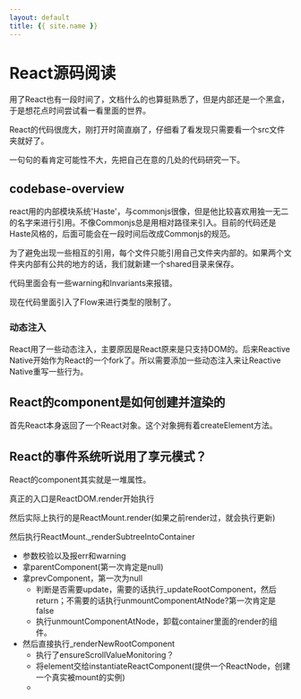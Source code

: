 ```yaml
---
layout: default
title: {{ site.name }}
---
```

# React源码阅读
用了React也有一段时间了，文档什么的也算挺熟悉了，但是内部还是一个黑盒，于是想花点时间尝试看一看里面的世界。

React的代码很庞大，刚打开时简直崩了，仔细看了看发现只需要看一个src文件夹就好了。

一句句的看肯定可能性不大，先把自己在意的几处的代码研究一下。

## codebase-overview
react用的内部模块系统'Haste'，与commonjs很像，但是他比较喜欢用独一无二的名字来进行引用。不像Commonjs总是用相对路径来引入。目前的代码还是Haste风格的，后面可能会在一段时间后改成Commonjs的规范。

为了避免出现一些相互的引用，每个文件只能引用自己文件夹内部的。如果两个文件夹内部有公共的地方的话，我们就新建一个shared目录来保存。

代码里面会有一些warning和Invariants来报错。

现在代码里面引入了Flow来进行类型的限制了。

### 动态注入
React用了一些动态注入，主要原因是React原来是只支持DOM的。后来Reactive Native开始作为React的一个fork了。所以需要添加一些动态注入来让Reactive Native重写一些行为。

## React的component是如何创建并渲染的
首先React本身返回了一个React对象。这个对象拥有着createElement方法。

## React的事件系统听说用了享元模式？
React的component其实就是一堆属性。

真正的入口是ReactDOM.render开始执行

然后实际上执行的是ReactMount.render(如果之前render过，就会执行更新)

然后执行ReactMount._renderSubtreeIntoContainer

 - 参数校验以及报err和warning
 - 拿parentComponent(第一次肯定是null)
 - 拿prevComponent，第一次为null
    - 判断是否需要update，需要的话执行_updateRootComponent，然后return；不需要的话执行unmountComponentAtNode?第一次肯定是false
    - 执行unmountComponentAtNode，卸载container里面的render的组件。
 - 然后直接执行_renderNewRootComponent
    - 执行了ensureScrollValueMonitoring？
    - 将element交给instantiateReactComponent(提供一个ReactNode，创建一个真实被mount的实例)
    -         

